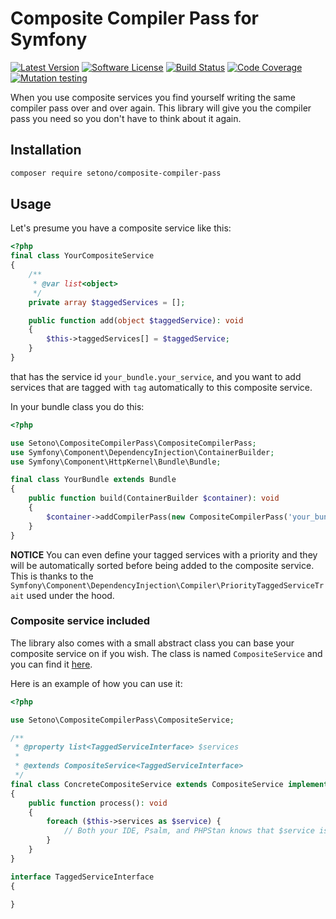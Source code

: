 # Composite Compiler Pass for Symfony

[![Latest Version][ico-version]][link-packagist]
[![Software License][ico-license]](LICENSE)
[![Build Status][ico-github-actions]][link-github-actions]
[![Code Coverage][ico-code-coverage]][link-code-coverage]
[![Mutation testing][ico-infection]][link-infection]

When you use composite services you find yourself writing the same compiler pass over and over again.
This library will give you the compiler pass you need so you don't have to think about it again.

## Installation

```bash
composer require setono/composite-compiler-pass
```

## Usage

Let's presume you have a composite service like this:

```php
<?php
final class YourCompositeService
{
    /**
     * @var list<object>
     */
    private array $taggedServices = [];

    public function add(object $taggedService): void
    {
        $this->taggedServices[] = $taggedService;
    }
}
```

that has the service id `your_bundle.your_service`,
and you want to add services that are tagged with `tag` automatically to this composite service.

In your bundle class you do this:

```php
<?php

use Setono\CompositeCompilerPass\CompositeCompilerPass;
use Symfony\Component\DependencyInjection\ContainerBuilder;
use Symfony\Component\HttpKernel\Bundle\Bundle;

final class YourBundle extends Bundle
{
    public function build(ContainerBuilder $container): void
    {
        $container->addCompilerPass(new CompositeCompilerPass('your_bundle.your_service', 'tag'));
    }
}
```

**NOTICE** You can even define your tagged services with a priority and they will be automatically sorted before
being added to the composite service. This is thanks to the `Symfony\Component\DependencyInjection\Compiler\PriorityTaggedServiceTrait`
used under the hood.

### Composite service included

The library also comes with a small abstract class you can base your composite service on if you wish.
The class is named `CompositeService` and you can find it [here](src/CompositeService.php).

Here is an example of how you can use it:

```php
<?php

use Setono\CompositeCompilerPass\CompositeService;

/**
 * @property list<TaggedServiceInterface> $services
 *
 * @extends CompositeService<TaggedServiceInterface>
 */
final class ConcreteCompositeService extends CompositeService implements TaggedServiceInterface
{
    public function process(): void
    {
        foreach ($this->services as $service) {
            // Both your IDE, Psalm, and PHPStan knows that $service is an instance of TaggedServiceInterface
        }
    }
}

interface TaggedServiceInterface
{

}
```

[ico-version]: https://poser.pugx.org/setono/composite-compiler-pass/v/stable
[ico-license]: https://poser.pugx.org/setono/composite-compiler-pass/license
[ico-github-actions]: https://github.com/Setono/composite-compiler-pass/workflows/build/badge.svg
[ico-code-coverage]: https://codecov.io/gh/Setono/composite-compiler-pass/branch/master/graph/badge.svg
[ico-infection]: https://img.shields.io/endpoint?style=flat&url=https%3A%2F%2Fbadge-api.stryker-mutator.io%2Fgithub.com%2FSetono%2Fcomposite-compiler-pass%2Fmaster

[link-packagist]: https://packagist.org/packages/setono/composite-compiler-pass
[link-github-actions]: https://github.com/Setono/composite-compiler-pass/actions
[link-code-coverage]: https://codecov.io/gh/Setono/composite-compiler-pass
[link-infection]: https://dashboard.stryker-mutator.io/reports/github.com/Setono/composite-compiler-pass/master
